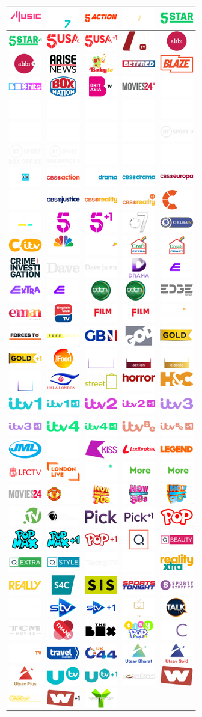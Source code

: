 | ![](https://raw.githubusercontent.com/RevGear/logo/master/Countries/UK/4Music.png) | ![](https://raw.githubusercontent.com/RevGear/logo/master/Countries/UK/4Seven.png) | ![](https://raw.githubusercontent.com/RevGear/logo/master/Countries/UK/5Action.png) | ![](https://raw.githubusercontent.com/RevGear/logo/master/Countries/UK/5Select.png) | ![](https://raw.githubusercontent.com/RevGear/logo/master/Countries/UK/5Star.png) | 
|:---:|:---:|:---:|:---:|:---:| 
| ![](https://raw.githubusercontent.com/RevGear/logo/master/Countries/UK/5StarPlus1.png) | ![](https://raw.githubusercontent.com/RevGear/logo/master/Countries/UK/5USA.png) | ![](https://raw.githubusercontent.com/RevGear/logo/master/Countries/UK/5USAPlus1.png) | ![](https://raw.githubusercontent.com/RevGear/logo/master/Countries/UK/A1TV.png) | ![](https://raw.githubusercontent.com/RevGear/logo/master/Countries/UK/Alibi.png) | 
| ![](https://raw.githubusercontent.com/RevGear/logo/master/Countries/UK/AlibiPlus1.png) | ![](https://raw.githubusercontent.com/RevGear/logo/master/Countries/UK/AriseNews.png) | ![](https://raw.githubusercontent.com/RevGear/logo/master/Countries/UK/BabyTV.png) | ![](https://raw.githubusercontent.com/RevGear/logo/master/Countries/UK/Betfred.png) | ![](https://raw.githubusercontent.com/RevGear/logo/master/Countries/UK/Blaze.png) | 
| ![](https://raw.githubusercontent.com/RevGear/logo/master/Countries/UK/BoxHits.png) | ![](https://raw.githubusercontent.com/RevGear/logo/master/Countries/UK/BoxNation.png) | ![](https://raw.githubusercontent.com/RevGear/logo/master/Countries/UK/BritAsiaTV.png) | ![](https://raw.githubusercontent.com/RevGear/logo/master/Countries/UK/BtBRJzU.png) | ![](https://raw.githubusercontent.com/RevGear/logo/master/Countries/UK/BTSport1.png) | 
| ![](https://raw.githubusercontent.com/RevGear/logo/master/Countries/UK/BTSport10.png) | ![](https://raw.githubusercontent.com/RevGear/logo/master/Countries/UK/BTSport2.png) | ![](https://raw.githubusercontent.com/RevGear/logo/master/Countries/UK/BTSport3.png) | ![](https://raw.githubusercontent.com/RevGear/logo/master/Countries/UK/BTSport4.png) | ![](https://raw.githubusercontent.com/RevGear/logo/master/Countries/UK/BTSport5.png) | 
| ![](https://raw.githubusercontent.com/RevGear/logo/master/Countries/UK/BTSport6.png) | ![](https://raw.githubusercontent.com/RevGear/logo/master/Countries/UK/BTSport7.png) | ![](https://raw.githubusercontent.com/RevGear/logo/master/Countries/UK/BTSport8.png) | ![](https://raw.githubusercontent.com/RevGear/logo/master/Countries/UK/BTSport9.png) | ![](https://raw.githubusercontent.com/RevGear/logo/master/Countries/UK/BTSport9_2.png) | 
| ![](https://raw.githubusercontent.com/RevGear/logo/master/Countries/UK/BTSportBoxOffice.png) | ![](https://raw.githubusercontent.com/RevGear/logo/master/Countries/UK/BTSportBoxOffice2.png) | ![](https://raw.githubusercontent.com/RevGear/logo/master/Countries/UK/BTSportMosaic.png) | ![](https://raw.githubusercontent.com/RevGear/logo/master/Countries/UK/BTSportMosaic2.png) | ![](https://raw.githubusercontent.com/RevGear/logo/master/Countries/UK/BTSportUltimate.png) | 
| ![](https://raw.githubusercontent.com/RevGear/logo/master/Countries/UK/Cartoonito.png) | ![](https://raw.githubusercontent.com/RevGear/logo/master/Countries/UK/CBSAction.png) | ![](https://raw.githubusercontent.com/RevGear/logo/master/Countries/UK/CBSDrama.png) | ![](https://raw.githubusercontent.com/RevGear/logo/master/Countries/UK/CBSDrama_2.png) | ![](https://raw.githubusercontent.com/RevGear/logo/master/Countries/UK/CBSEuropa.png) | 
| ![](https://raw.githubusercontent.com/RevGear/logo/master/Countries/UK/CBSJustice.png) | ![](https://raw.githubusercontent.com/RevGear/logo/master/Countries/UK/CBSJustice_2.png) | ![](https://raw.githubusercontent.com/RevGear/logo/master/Countries/UK/CBSReality.png) | ![](https://raw.githubusercontent.com/RevGear/logo/master/Countries/UK/CBSRealityPlus1.png) | ![](https://raw.githubusercontent.com/RevGear/logo/master/Countries/UK/Challenge.png) | 
| ![](https://raw.githubusercontent.com/RevGear/logo/master/Countries/UK/Channel4.png) | ![](https://raw.githubusercontent.com/RevGear/logo/master/Countries/UK/Channel5.png) | ![](https://raw.githubusercontent.com/RevGear/logo/master/Countries/UK/Channel5Plus1.png) | ![](https://raw.githubusercontent.com/RevGear/logo/master/Countries/UK/Channel7.png) | ![](https://raw.githubusercontent.com/RevGear/logo/master/Countries/UK/ChelseaTV.png) | 
| ![](https://raw.githubusercontent.com/RevGear/logo/master/Countries/UK/CITV.png) | ![](https://raw.githubusercontent.com/RevGear/logo/master/Countries/UK/CNBCEurope.png) | ![](https://raw.githubusercontent.com/RevGear/logo/master/Countries/UK/CoralTV.png) | ![](https://raw.githubusercontent.com/RevGear/logo/master/Countries/UK/CraftExtra.png) | ![](https://raw.githubusercontent.com/RevGear/logo/master/Countries/UK/CreatAndCraft.png) | 
| ![](https://raw.githubusercontent.com/RevGear/logo/master/Countries/UK/CrimeAndInvestigation.png) | ![](https://raw.githubusercontent.com/RevGear/logo/master/Countries/UK/Dave.png) | ![](https://raw.githubusercontent.com/RevGear/logo/master/Countries/UK/Davejavu.png) | ![](https://raw.githubusercontent.com/RevGear/logo/master/Countries/UK/Drama.png) | ![](https://raw.githubusercontent.com/RevGear/logo/master/Countries/UK/E4.png) | 
| ![](https://raw.githubusercontent.com/RevGear/logo/master/Countries/UK/E4Extra.png) | ![](https://raw.githubusercontent.com/RevGear/logo/master/Countries/UK/E4Plus1.png) | ![](https://raw.githubusercontent.com/RevGear/logo/master/Countries/UK/Eden.png) | ![](https://raw.githubusercontent.com/RevGear/logo/master/Countries/UK/EdenPlus1.png) | ![](https://raw.githubusercontent.com/RevGear/logo/master/Countries/UK/EdgeSport.png) | 
| ![](https://raw.githubusercontent.com/RevGear/logo/master/Countries/UK/EmanChannel.png) | ![](https://raw.githubusercontent.com/RevGear/logo/master/Countries/UK/EnglishClubTV.png) | ![](https://raw.githubusercontent.com/RevGear/logo/master/Countries/UK/Film4.png) | ![](https://raw.githubusercontent.com/RevGear/logo/master/Countries/UK/Film4Plus1.png) | ![](https://raw.githubusercontent.com/RevGear/logo/master/Countries/UK/Foodxp.png) | 
| ![](https://raw.githubusercontent.com/RevGear/logo/master/Countries/UK/ForcesTV.png) | ![](https://raw.githubusercontent.com/RevGear/logo/master/Countries/UK/FreeSports.png) | ![](https://raw.githubusercontent.com/RevGear/logo/master/Countries/UK/GBNews.png) | ![](https://raw.githubusercontent.com/RevGear/logo/master/Countries/UK/GodTV.png) | ![](https://raw.githubusercontent.com/RevGear/logo/master/Countries/UK/Gold.png) | 
| ![](https://raw.githubusercontent.com/RevGear/logo/master/Countries/UK/GoldPlus1.png) | ![](https://raw.githubusercontent.com/RevGear/logo/master/Countries/UK/GoodFood.png) | ![](https://raw.githubusercontent.com/RevGear/logo/master/Countries/UK/GreatMovies.png) | ![](https://raw.githubusercontent.com/RevGear/logo/master/Countries/UK/GreatMoviesAction.png) | ![](https://raw.githubusercontent.com/RevGear/logo/master/Countries/UK/GreatMoviesClassic.png) | 
| ![](https://raw.githubusercontent.com/RevGear/logo/master/Countries/UK/GreatTV.png) | ![](https://raw.githubusercontent.com/RevGear/logo/master/Countries/UK/HalaLondon.png) | ![](https://raw.githubusercontent.com/RevGear/logo/master/Countries/UK/HighStreetTV.png) | ![](https://raw.githubusercontent.com/RevGear/logo/master/Countries/UK/HorrorXtra.png) | ![](https://raw.githubusercontent.com/RevGear/logo/master/Countries/UK/HorseandCountry.png) | 
| ![](https://raw.githubusercontent.com/RevGear/logo/master/Countries/UK/ITV1.png) | ![](https://raw.githubusercontent.com/RevGear/logo/master/Countries/UK/ITV1Plus1.png) | ![](https://raw.githubusercontent.com/RevGear/logo/master/Countries/UK/ITV2.png) | ![](https://raw.githubusercontent.com/RevGear/logo/master/Countries/UK/ITV2Plus1.png) | ![](https://raw.githubusercontent.com/RevGear/logo/master/Countries/UK/ITV3.png) | 
| ![](https://raw.githubusercontent.com/RevGear/logo/master/Countries/UK/ITV3Plus1.png) | ![](https://raw.githubusercontent.com/RevGear/logo/master/Countries/UK/ITV4.png) | ![](https://raw.githubusercontent.com/RevGear/logo/master/Countries/UK/ITV4Plus1.png) | ![](https://raw.githubusercontent.com/RevGear/logo/master/Countries/UK/ITVBe.png) | ![](https://raw.githubusercontent.com/RevGear/logo/master/Countries/UK/ITVBEPlus1.png) | 
| ![](https://raw.githubusercontent.com/RevGear/logo/master/Countries/UK/JMLDirectTV.png) | ![](https://raw.githubusercontent.com/RevGear/logo/master/Countries/UK/Kerrang.png) | ![](https://raw.githubusercontent.com/RevGear/logo/master/Countries/UK/KissTV.png) | ![](https://raw.githubusercontent.com/RevGear/logo/master/Countries/UK/Ladbrokes.png) | ![](https://raw.githubusercontent.com/RevGear/logo/master/Countries/UK/Legend.png) | 
| ![](https://raw.githubusercontent.com/RevGear/logo/master/Countries/UK/LFCTV.png) | ![](https://raw.githubusercontent.com/RevGear/logo/master/Countries/UK/LondonLive.png) | ![](https://raw.githubusercontent.com/RevGear/logo/master/Countries/UK/Magic.png) | ![](https://raw.githubusercontent.com/RevGear/logo/master/Countries/UK/More4.png) | ![](https://raw.githubusercontent.com/RevGear/logo/master/Countries/UK/More4Plus1.png) | 
| ![](https://raw.githubusercontent.com/RevGear/logo/master/Countries/UK/Movies24.png) | ![](https://raw.githubusercontent.com/RevGear/logo/master/Countries/UK/MUTV.png) | ![](https://raw.githubusercontent.com/RevGear/logo/master/Countries/UK/Now70s.png) | ![](https://raw.githubusercontent.com/RevGear/logo/master/Countries/UK/Now80s.png) | ![](https://raw.githubusercontent.com/RevGear/logo/master/Countries/UK/Now90s.png) | 
| ![](https://raw.githubusercontent.com/RevGear/logo/master/Countries/UK/PaddyPowerTV.png) | ![](https://raw.githubusercontent.com/RevGear/logo/master/Countries/UK/PBSAmerica.png) | ![](https://raw.githubusercontent.com/RevGear/logo/master/Countries/UK/Pick.png) | ![](https://raw.githubusercontent.com/RevGear/logo/master/Countries/UK/PickPlus1.png) | ![](https://raw.githubusercontent.com/RevGear/logo/master/Countries/UK/Pop.png) | 
| ![](https://raw.githubusercontent.com/RevGear/logo/master/Countries/UK/PopMax.png) | ![](https://raw.githubusercontent.com/RevGear/logo/master/Countries/UK/PopMaxPlus1.png) | ![](https://raw.githubusercontent.com/RevGear/logo/master/Countries/UK/PopPlus1.png) | ![](https://raw.githubusercontent.com/RevGear/logo/master/Countries/UK/QVC.png) | ![](https://raw.githubusercontent.com/RevGear/logo/master/Countries/UK/QVCBeauty.png) | 
| ![](https://raw.githubusercontent.com/RevGear/logo/master/Countries/UK/QVCExtra.png) | ![](https://raw.githubusercontent.com/RevGear/logo/master/Countries/UK/QVCStyle.png) | ![](https://raw.githubusercontent.com/RevGear/logo/master/Countries/UK/RacingTV.png) | ![](https://raw.githubusercontent.com/RevGear/logo/master/Countries/UK/RacingUK.png) | ![](https://raw.githubusercontent.com/RevGear/logo/master/Countries/UK/RealityXtra.png) | 
| ![](https://raw.githubusercontent.com/RevGear/logo/master/Countries/UK/Really.png) | ![](https://raw.githubusercontent.com/RevGear/logo/master/Countries/UK/S4C.png) | ![](https://raw.githubusercontent.com/RevGear/logo/master/Countries/UK/SISRacing.png) | ![](https://raw.githubusercontent.com/RevGear/logo/master/Countries/UK/SportsTonight.png) | ![](https://raw.githubusercontent.com/RevGear/logo/master/Countries/UK/SportyStuff.png) | 
| ![](https://raw.githubusercontent.com/RevGear/logo/master/Countries/UK/Spotlight.png) | ![](https://raw.githubusercontent.com/RevGear/logo/master/Countries/UK/STV.png) | ![](https://raw.githubusercontent.com/RevGear/logo/master/Countries/UK/STVPlus1.png) | ![](https://raw.githubusercontent.com/RevGear/logo/master/Countries/UK/TalkingPictures.png) | ![](https://raw.githubusercontent.com/RevGear/logo/master/Countries/UK/TalkTV.png) | 
| ![](https://raw.githubusercontent.com/RevGear/logo/master/Countries/UK/TCM.png) | ![](https://raw.githubusercontent.com/RevGear/logo/master/Countries/UK/ThaneDirect.png) | ![](https://raw.githubusercontent.com/RevGear/logo/master/Countries/UK/TheBox.png) | ![](https://raw.githubusercontent.com/RevGear/logo/master/Countries/UK/TinyPop.png) | ![](https://raw.githubusercontent.com/RevGear/logo/master/Countries/UK/TJC.png) | 
| ![](https://raw.githubusercontent.com/RevGear/logo/master/Countries/UK/TogetherTV.png) | ![](https://raw.githubusercontent.com/RevGear/logo/master/Countries/UK/TravelChannel.png) | ![](https://raw.githubusercontent.com/RevGear/logo/master/Countries/UK/UK44.png) | ![](https://raw.githubusercontent.com/RevGear/logo/master/Countries/UK/UtsavBharat.png) | ![](https://raw.githubusercontent.com/RevGear/logo/master/Countries/UK/UtsavGold.png) | 
| ![](https://raw.githubusercontent.com/RevGear/logo/master/Countries/UK/UtsavPlus.png) | ![](https://raw.githubusercontent.com/RevGear/logo/master/Countries/UK/UTV.png) | ![](https://raw.githubusercontent.com/RevGear/logo/master/Countries/UK/UTVPlus1.png) | ![](https://raw.githubusercontent.com/RevGear/logo/master/Countries/UK/VoxAfrica.png) | ![](https://raw.githubusercontent.com/RevGear/logo/master/Countries/UK/W.png) | 
| ![](https://raw.githubusercontent.com/RevGear/logo/master/Countries/UK/WilliamHillTV.png) | ![](https://raw.githubusercontent.com/RevGear/logo/master/Countries/UK/WPlus1.png) | ![](https://raw.githubusercontent.com/RevGear/logo/master/Countries/UK/Yesterday.png)  | 
